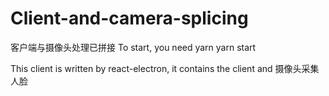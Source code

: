 # Client-and-camera-splicing
客户端与摄像头处理已拼接
To start, you need
yarn
yarn start

This client is written by react-electron, it contains the client and 摄像头采集人脸
